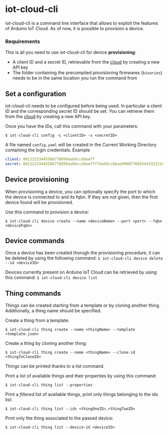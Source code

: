# iot-cloud-cli

iot-cloud-cli is a command line interface that allows to exploit the features of Arduino IoT Cloud. As of now, it is possible to provision a device.

### Requirements

This is all you need to use iot-cloud-cli for device **provisioning**:
 * A client ID and a secret ID, retrievable from the [cloud](https://create.arduino.cc/iot/integrations) by creating a new API key
 * The folder containing the precompiled provisioning firmwares (`binaries`) needs to be in the same location you run the command from

## Set a configuration

iot-cloud-cli needs to be configured before being used. In particular a client ID and the corresponding secret ID should be set.
You can retrieve them from the [cloud](https://create.arduino.cc/iot/integrations) by creating a new API key.

Once you have the IDs, call this command with your parameters:

`$ iot-cloud-cli config -c <clientID> -s <secretID>`

A file named `config.yaml` will be created in the Current Working Directory containing the login credentials.
Example

```yaml
client: 00112233445566778899aabbccddeeff
secret: 00112233445566778899aabbccddeeffffeeddccbbaa99887766554433221100
```

## Device provisioning

When provisioning a device, you can optionally specify the port to which the device is connected to and its fqbn. If they are not given, then the first device found will be provisioned.

Use this command to provision a device:

`$ iot-cloud-cli device create --name <deviceName> --port <port> --fqbn <deviceFqbn>`

## Device commands

Once a device has been created thorugh the provisioning procedure, it can be deleted by using the following command:
`$ iot-cloud-cli device delete --id <deviceID>`

Devices currently present on Arduino IoT Cloud can be retrieved by using this command:
`$ iot-cloud-cli device list`

## Thing commands

Things can be created starting from a template or by cloning another thing. Additionally, a thing name should be specified.

Create a thing from a template:

`$ iot-cloud-cli thing create --name <thingName> --template <template.json>`

Create a thing by cloning another thing:

`$ iot-cloud-cli thing create --name <thingName> --clone-id <thingToCloneID>`


Things can be printed thanks to a list command. 

Print a list of available things and their properties by using this command:

`$ iot-cloud-cli thing list --properties`

Print a *filtered* list of available things, print only things belonging to the ids list:

`$ iot-cloud-cli thing list --ids <thingOneID>,<thingTwoID>`

Print only the thing associated to the passed device:

`$ iot-cloud-cli thing list --device-id <deviceID>`